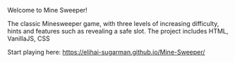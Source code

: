 Welcome to Mine Sweeper!

The classic Minesweeper game, with three levels of increasing difficulty, hints and features such as revealing a safe slot.
The project includes HTML, VanillaJS, CSS

Start playing here:
https://elihai-sugarman.github.io/Mine-Sweeper/

